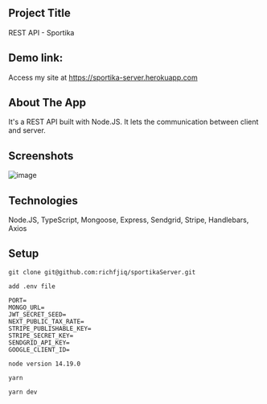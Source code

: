 ## Project Title

REST API - Sportika

## Demo link:

Access my site at https://sportika-server.herokuapp.com

## About The App

It's a REST API built with Node.JS. It lets the communication between client and server.

## Screenshots

![image](https://res.cloudinary.com/dlz1bhh8j/image/upload/v1672195477/sportika/bhboaabz7keak9opmcvi.png)

## Technologies

Node.JS, TypeScript, Mongoose, Express, Sendgrid, Stripe, Handlebars, Axios

## Setup

```
git clone git@github.com:richfjiq/sportikaServer.git
```

```
add .env file

PORT=
MONGO_URL=
JWT_SECRET_SEED=
NEXT_PUBLIC_TAX_RATE=
STRIPE_PUBLISHABLE_KEY=
STRIPE_SECRET_KEY=
SENDGRID_API_KEY=
GOOGLE_CLIENT_ID=

```

```
node version 14.19.0
```

```
yarn
```

```
yarn dev
```
